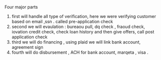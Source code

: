 Four major parts 
1) first will handle all type of verification, here we were verifying customer based on email ,ssn . called pre-application check
2) second we will evaulation : bureaou pull, dq check , fraoud check, iovation credit check, check loan history and then give offers, call post application check
3) third we will do financing , using plaid we will link bank account, agreement sign
4) fourth will do disbursement , ACH for bank account, marqeta , visa .